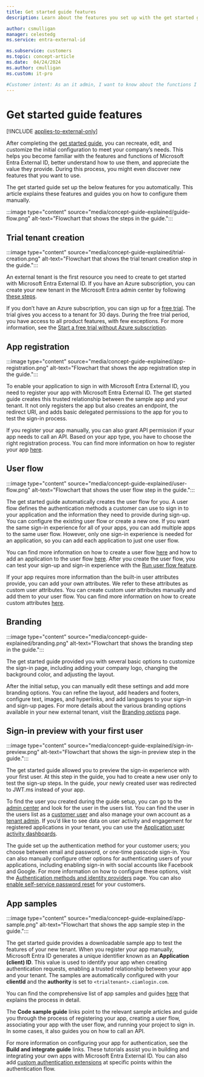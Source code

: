 ```yaml
---
title: Get started guide features
description: Learn about the features you set up with the get started guide. 

author: csmulligan
manager: celestedg
ms.service: entra-external-id

ms.subservice: customers
ms.topic: concept-article
ms.date:  04/24/2024
ms.author: cmulligan
ms.custom: it-pro

#Customer intent: As an it admin, I want to know about the functions I set up with the get started guide so that I can understand the value of the features and how to use them.
---
```

# Get started guide features

[!INCLUDE [applies-to-external-only](../includes/applies-to-external-only.md)]

After completing the [get started guide](/entra/external-id/customers/quickstart-get-started-guide), you can recreate, edit, and customize the initial configuration to meet your company’s needs. This helps you become familiar with the features and functions of Microsoft Entra External ID, better understand how to use them, and appreciate the value they provide. During this process, you might even discover new features that you want to use.

The get started guide set up the below features for you automatically. This article explains these features and guides you on how to configure them manually.

:::image type="content" source="media/concept-guide-explained/guide-flow.png" alt-text="Flowchart that shows the steps in the guide.":::

## Trial tenant creation

:::image type="content" source="media/concept-guide-explained/trial-creation.png" alt-text="Flowchart that shows the trial tenant creation step in the guide.":::

An external tenant is the first resource you need to create to get started with Microsoft Entra External ID. If you have an Azure subscription, you can create your new tenant in the Microsoft Entra admin center by following [these steps](how-to-create-external-tenant-portal.md). 

If you don’t have an Azure subscription, you can sign up for a [free trial](quickstart-trial-setup.md#get-started-with-trying-out-external-id). The trial gives you access to a tenant for 30 days. During the free trial period, you have access to all product features, with few exceptions. For more information, see the [Start a free trial without Azure subscription](quickstart-trial-setup.md). 

## App registration

:::image type="content" source="media/concept-guide-explained/app-registration.png" alt-text="Flowchart that shows the app registration step in the guide.":::

To enable your application to sign in with Microsoft Entra External ID, you need to register your app with Microsoft Entra External ID. The get started guide creates this trusted relationship between the sample app and your tenant. It not only registers the app but also creates an endpoint, the redirect URI, and adds basic delegated permissions to the app for you to test the sign-in process.

If you register your app manually, you can also grant API permission if your app needs to call an API. Based on your app type, you have to choose the right registration process. You can find more information on how to register your app [here](how-to-register-ciam-app.md#choose-your-app-type).

## User flow

:::image type="content" source="media/concept-guide-explained/user-flow.png" alt-text="Flowchart that shows the user flow step in the guide.":::

The get started guide automatically creates the user flow for you. A user flow defines the authentication methods a customer can use to sign in to your application and the information they need to provide during sign-up. You can configure the existing user flow or create a new one. If you want the same sign-in experience for all of your apps, you can add multiple apps to the same user flow. However, only one sign-in experience is needed for an application, so you can add each application to just one user flow.

You can find more information on how to create a user flow [here](how-to-user-flow-sign-up-sign-in-customers.md) and how to add an application to the user flow [here](how-to-user-flow-add-application.md). After you create the user flow, you can test your sign-up and sign-in experience with the [Run user flow feature](how-to-test-user-flows.md).

If your app requires more information than the built-in user attributes provide, you can add your own attributes. We refer to these attributes as custom user attributes. You can create custom user attributes manually and add them to your user flow. You can find more information on how to create custom attributes [here](how-to-define-custom-attributes.md#create-custom-user-attributes).

## Branding

:::image type="content" source="media/concept-guide-explained/branding.png" alt-text="Flowchart that shows the branding step in the guide.":::

The get started guide provided you with several basic options to customize the sign-in page, including adding your company logo, changing the background color, and adjusting the layout. 

After the initial setup, you can manually edit these settings and add more branding options. You can refine the layout, add headers and footers, configure text, images, and hyperlinks, and add languages to your sign-in and sign-up pages. 
For more details about the various branding options available in your new external tenant, visit the [Branding options](how-to-customize-branding-customers.md) page.
 
## Sign-in preview with your first user

:::image type="content" source="media/concept-guide-explained/sign-in-preview.png" alt-text="Flowchart that shows the sign-in preview step in the guide.":::

The get started guide allowed you to preview the sign-in experience with your first user. At this step in the guide, you had to create a new user only to test the sign-up steps. In the guide, your newly created user was redirected to JWT.ms instead of your app.
 
To find the user you created during the guide setup, you can go to the [admin center](https://entra.microsoft.com/) and look for the user in the users list. You can find the user in the users list as a [customer user](how-to-manage-customer-accounts.md) and also manage your own account as a [tenant admin](how-to-manage-admin-accounts.md). If you’d like to see data on user activity and engagement for registered applications in your tenant, you can use the [Application user activity dashboards](how-to-user-insights.md).

The guide set up the authentication method for your customer users; you choose between email and password, or one-time passcode sign-in. 
You can also manually configure other options for authenticating users of your applications, including enabling sign-in with social accounts like Facebook and Google.
For more information on how to configure these options, visit the [Authentication methods and identity providers](concept-authentication-methods-customers.md) page. You can also [enable self-service password reset](how-to-enable-password-reset-customers.md) for your customers. 

## App samples

:::image type="content" source="media/concept-guide-explained/app-sample.png" alt-text="Flowchart that shows the app sample step in the guide.":::

The get started guide provides a downloadable sample app to test the features of your new tenant. When you register your app manually, Microsoft Entra ID generates a unique identifier known as an **Application (client) ID**. This value is used to identify your app when creating authentication requests, enabling a trusted relationship between your app and your tenant. The samples are automatically configured with your **clientId** and the **authority** is set to `<trialtenant>.ciamlogin.com`.

You can find the comprehensive list of app samples and guides [here](samples-ciam-all.md) that explains the process in detail.

The **Code sample guide** links point to the relevant sample articles and guide you through the process of registering your app, creating a user flow, associating your app with the user flow, and running your project to sign in. In some cases, it also guides you on how to call an API.

For more information on configuring your app for authentication, see the **Build and integrate guide** links. These tutorials assist you in building and integrating your own apps with Microsoft Entra External ID. You can also add [custom authentication extensions](concept-custom-extensions.md) at specific points within the authentication flow.

